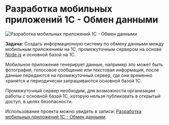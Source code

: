 # Разработка мобильных приложений 1С - Обмен данными

![Разработка мобильных приложений 1С - Обмен данными](https://blagin.ru/wp-content/uploads/2022/01/%D0%9C%D0%BE%D0%B1%D0%B8%D0%BB%D1%8C%D0%BD%D0%B0%D1%8F-%D1%80%D0%B0%D0%B7%D1%80%D0%B0%D0%B1%D0%BE%D1%82%D0%BA%D0%B0-1%D0%A1-%D0%9E%D0%B1%D0%BC%D0%B5%D0%BD-%D0%B4%D0%B0%D0%BD%D0%BD%D1%8B%D0%BC%D0%B8.png)

**Задача:** Создать информационную систему по обмену данными между мобильным приложением на 1С, промежуточным сервером на основе [Node.js](https://nodejs.org/ru/) и основной базой на 1С.

Мобильное приложение генерирует данные, например это может быть фотография, голосовое сообщение или текстовая информация, после данные передаются на промежуточный сервер, где они временно хранятся и периодически запрашиваются основной базой 1С.

Промежуточный сервер необходим, для возможности организации работы с основной базой 1С, которую нельзя публиковать в открытый доступ, в целях безопасности.


Использование проекта можно увидеть в записи: [Разработка мобильных приложений 1С - Обмен данными](https://blagin.ru/razrabotka-mobilnyx-prilozhenij-1s-obmen-dannymi).